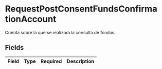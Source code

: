 # RequestPostConsentFundsConfirmationAccount

Cuenta sobre la que se realizará la consulta de fondos.


## Fields

| Field       | Type        | Required    | Description |
| ----------- | ----------- | ----------- | ----------- |